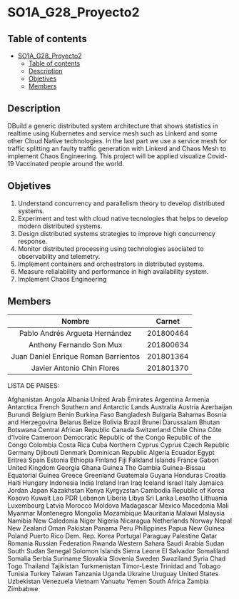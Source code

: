 # SO1A_G28_Proyecto2

## Table of contents
- [SO1A_G28_Proyecto2](#so1a_g28_proyecto2)
  - [Table of contents](#table-of-contents)
  - [Description](#description)
  - [Objetives](#objetives)
  - [Members](#members)

## Description

DBuild a generic distributed system architecture that shows statistics in realtime using Kubernetes and service mesh such as Linkerd and some other Cloud Native technologies. In the last part we use a service mesh for traffic splitting an faulty traffic generation with Linkerd and Chaos Mesh to implement Chaos Engineering. This project will be applied visualize Covid-19 Vaccinated people around the world.

## Objetives

1. Understand concurrency and parallelism theory to develop distributed systems.
2. Experiment and test with cloud native tecnologies that helps to develop modern distributed systems.
3. Design distributed systems strategies to improve high concurrency response.
4. Monitor distributed processing using technologies asociated to observability and telemetry.
5. Implement containers and orchestrators in distributed systems.
6. Measure relialability and performance in high availability system.
7. Implement Chaos Engineering

## Members

<center>

| Nombre  | Carnet   |
|:--------------: | :--------------: |
| Pablo Andrés Argueta Hernández | 201800464     
| Anthony Fernando Son Mux  | 201800634
| Juan Daniel Enrique Roman Barrientos | 201801364
| Javier Antonio Chin Flores |  201801370

</center>


LISTA DE PAISES:

Afghanistan
Angola
Albania
United Arab Emirates
Argentina
Armenia
Antarctica
French Southern and Antarctic Lands
Australia
Austria
Azerbaijan
Burundi
Belgium
Benin
Burkina Faso
Bangladesh
Bulgaria
Bahamas
Bosnia and Herzegovina
Belarus
Belize
Bolivia
Brazil
Brunei Darussalam
Bhutan
Botswana
Central African Republic
Canada
Switzerland
Chile
China
Côte d'Ivoire
Cameroon
Democratic Republic of the Congo
Republic of the Congo
Colombia
Costa Rica
Cuba
Northern Cyprus
Cyprus
Czech Republic
Germany
Djibouti
Denmark
Dominican Republic
Algeria
Ecuador
Egypt
Eritrea
Spain
Estonia
Ethiopia
Finland
Fiji
Falkland Islands
France
Gabon
United Kingdom
Georgia
Ghana
Guinea
The Gambia
Guinea-Bissau
Equatorial Guinea
Greece
Greenland
Guatemala
Guyana
Honduras
Croatia
Haiti
Hungary
Indonesia
India
Ireland
Iran
Iraq
Iceland
Israel
Italy
Jamaica
Jordan
Japan
Kazakhstan
Kenya
Kyrgyzstan
Cambodia
Republic of Korea
Kosovo
Kuwait
Lao PDR
Lebanon
Liberia
Libya
Sri Lanka
Lesotho
Lithuania
Luxembourg
Latvia
Morocco
Moldova
Madagascar
Mexico
Macedonia
Mali
Myanmar
Montenegro
Mongolia
Mozambique
Mauritania
Malawi
Malaysia
Namibia
New Caledonia
Niger
Nigeria
Nicaragua
Netherlands
Norway
Nepal
New Zealand
Oman
Pakistan
Panama
Peru
Philippines
Papua New Guinea
Poland
Puerto Rico
Dem. Rep. Korea
Portugal
Paraguay
Palestine
Qatar
Romania
Russian Federation
Rwanda
Western Sahara
Saudi Arabia
Sudan
South Sudan
Senegal
Solomon Islands
Sierra Leone
El Salvador
Somaliland
Somalia
Serbia
Suriname
Slovakia
Slovenia
Sweden
Swaziland
Syria
Chad
Togo
Thailand
Tajikistan
Turkmenistan
Timor-Leste
Trinidad and Tobago
Tunisia
Turkey
Taiwan
Tanzania
Uganda
Ukraine
Uruguay
United States
Uzbekistan
Venezuela
Vietnam
Vanuatu
Yemen
South Africa
Zambia
Zimbabwe




